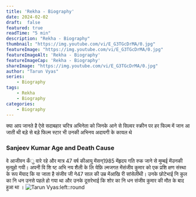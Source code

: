 ```yaml
---
title: 'Rekha - Biography'
date: 2024-02-02
draft:  false   
featured: true  
readTime: "5 min"
description: "Rekha - Biography"
thumbnail: "https://img.youtube.com/vi/E_G3TGcDrMA/0.jpg"
featureImage: "https://img.youtube.com/vi/E_G3TGcDrMA/0.jpg"
featureImageAlt: 'Rekha - Biography' 
featureImageCap: 'Rekha - Biography'
shareImage: "https://img.youtube.com/vi/E_G3TGcDrMA/0.jpg"
author: "Tarun Vyas"
series:
    - Biography
tags:
    - Rekha
    - Biography
categories:
    - Biography
---
```


क्या आप जानते है ऐसे सदाबहार चरित्र अभिनेता को जिनके आने से सिल्वर स्क्रीन पर हर फिल्म में जान आ जाती थी
बड़े से बड़े फिल्म स्टार भी उनकी अभिनय अदायगी के कायल थे


### Sanjeev Kumar Age and Death Cause
वे आजीवन कँु वारे रहे और मात्र 47 वर्ष कीआयु मेंसन्1985 मेंहृदय गति रुक जाने से मुम्बई मेंउनकी मृत्युहो गयी। अपनी वि शि ष्ट अभि नय शैली के लि येफ़ि ल्मजगत मेंसंजीव कुमार को एक प्रशि क्षण संस्था के रूप मेंयाद कि या जाता है संजीव जी ने47 साल की उम्र मेंआखि री सांसेलींथी। उनके छोटेभाई नि कुल का नि धन उनसे पहले हो गया था और उनके दूसरेभाई कि शोर का नि धन संजीव कुमार की मौत के बाद हुआ था ।
![Tarun Vyas:left::round](/posts/rekha-biography/poster.jpg)
